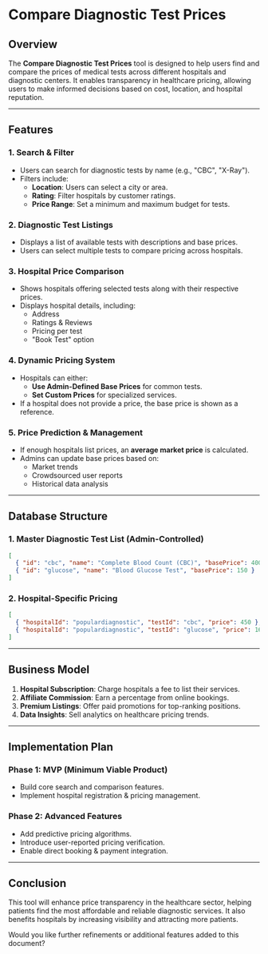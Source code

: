 # Compare Diagnostic Test Prices

## Overview
The **Compare Diagnostic Test Prices** tool is designed to help users find and compare the prices of medical tests across different hospitals and diagnostic centers. It enables transparency in healthcare pricing, allowing users to make informed decisions based on cost, location, and hospital reputation.

---

## Features
### 1. **Search & Filter**
- Users can search for diagnostic tests by name (e.g., "CBC", "X-Ray").
- Filters include:
  - **Location**: Users can select a city or area.
  - **Rating**: Filter hospitals by customer ratings.
  - **Price Range**: Set a minimum and maximum budget for tests.

### 2. **Diagnostic Test Listings**
- Displays a list of available tests with descriptions and base prices.
- Users can select multiple tests to compare pricing across hospitals.

### 3. **Hospital Price Comparison**
- Shows hospitals offering selected tests along with their respective prices.
- Displays hospital details, including:
  - Address
  - Ratings & Reviews
  - Pricing per test
  - "Book Test" option

### 4. **Dynamic Pricing System**
- Hospitals can either:
  - **Use Admin-Defined Base Prices** for common tests.
  - **Set Custom Prices** for specialized services.
- If a hospital does not provide a price, the base price is shown as a reference.

### 5. **Price Prediction & Management**
- If enough hospitals list prices, an **average market price** is calculated.
- Admins can update base prices based on:
  - Market trends
  - Crowdsourced user reports
  - Historical data analysis

---

## Database Structure
### 1. **Master Diagnostic Test List (Admin-Controlled)**
```json
[
  { "id": "cbc", "name": "Complete Blood Count (CBC)", "basePrice": 400 },
  { "id": "glucose", "name": "Blood Glucose Test", "basePrice": 150 }
]
```

### 2. **Hospital-Specific Pricing**
```json
[
  { "hospitalId": "populardiagnostic", "testId": "cbc", "price": 450 },
  { "hospitalId": "populardiagnostic", "testId": "glucose", "price": 160 }
]
```

---

## Business Model
1. **Hospital Subscription**: Charge hospitals a fee to list their services.
2. **Affiliate Commission**: Earn a percentage from online bookings.
3. **Premium Listings**: Offer paid promotions for top-ranking positions.
4. **Data Insights**: Sell analytics on healthcare pricing trends.

---

## Implementation Plan
### **Phase 1: MVP (Minimum Viable Product)**
- Build core search and comparison features.
- Implement hospital registration & pricing management.

### **Phase 2: Advanced Features**
- Add predictive pricing algorithms.
- Introduce user-reported pricing verification.
- Enable direct booking & payment integration.

---

## Conclusion
This tool will enhance price transparency in the healthcare sector, helping patients find the most affordable and reliable diagnostic services. It also benefits hospitals by increasing visibility and attracting more patients.

Would you like further refinements or additional features added to this document?

